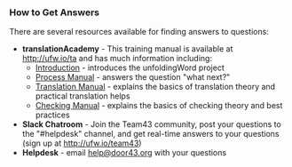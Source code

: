 
### How to Get Answers

There are several resources available for finding answers to questions:

* **translationAcademy** - This training manual is available at http://ufw.io/ta and has much information including:
  * [Introduction](../ta-intro/01.md) - introduces the unfoldingWord project
  * [Process Manual](../../process/process-manual/01.md)  - answers the question "what next?"
  * [Translation Manual](../../translate/translate-manual/01.md) - explains the basics of translation theory and practical translation helps
  * [Checking Manual](../../checking/intro-check/01.md) - explains the basics of checking theory and best practices
* **Slack Chatroom** - Join the Team43 community, post your questions to the "#helpdesk" channel, and get real-time answers to your questions (sign up at http://ufw.io/team43)
* **Helpdesk** - email <help@door43.org> with your questions


